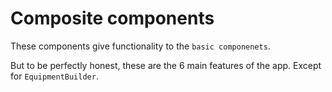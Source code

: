 # Composite components

These components give functionality to the `basic componenets`.

But to be perfectly honest, these are the 6 main features of the app. Except for `EquipmentBuilder`.